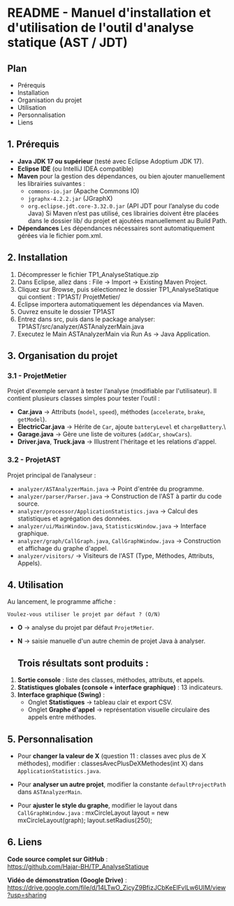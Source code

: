 # README - Manuel d'installation et d'utilisation de l'outil d'analyse statique (AST / JDT) 

## Plan 
- Prérequis
- Installation
- Organisation du projet
- Utilisation
- Personnalisation
- Liens
  
## 1. Prérequis

-   **Java JDK 17 ou supérieur** (testé avec Eclipse Adoptium JDK 17).
-   **Eclipse IDE** (ou IntelliJ IDEA compatible)
-   **Maven** pour la gestion des dépendances, ou bien ajouter
    manuellement les librairies suivantes :
    -   `commons-io.jar` (Apache Commons IO)
    -   `jgraphx-4.2.2.jar` (JGraphX)
    -   `org.eclipse.jdt.core-3.32.0.jar` (API JDT pour l’analyse du code Java)
    Si Maven n’est pas utilisé, ces librairies doivent être placées dans le dossier lib/ du projet et ajoutées manuellement au Build Path.
-   **Dépendances** Les dépendances nécessaires sont automatiquement gérées via le fichier pom.xml.

## 2. Installation

1.  Décompresser le fichier TP1_AnalyseStatique.zip
2.  Dans Eclipse, allez dans :
        File → Import → Existing Maven Project.
3.  Cliquez sur Browse, puis sélectionnez le dossier TP1_AnalyseStatique qui contient :
        TP1AST/
        ProjetMetier/
4.  Eclipse importera automatiquement les dépendances via Maven.
5.  Ouvrez ensuite le dossier TP1AST 
6.  Entrez dans src, puis dans le package analyser: 
        TP1AST/src/analyzer/ASTAnalyzerMain.java
7.  Executez le Main ASTAnalyzerMain via Run As → Java Application.

## 3. Organisation du projet

### 3.1 - ProjetMetier

Projet d'exemple servant à tester l’analyse (modifiable par
l'utilisateur).
Il contient plusieurs classes simples pour tester l'outil :
- **Car.java** → Attributs (`model`, `speed`), méthodes (`accelerate`,
`brake`, `getModel`).
- **ElectricCar.java** → Hérite de `Car`, ajoute `batteryLevel` et
`chargeBattery`.\
- **Garage.java** → Gère une liste de voitures (`addCar`, `showCars`).
- **Driver.java**, **Truck.java** → Illustrent l'héritage et les
relations d'appel.

### 3.2 - ProjetAST

Projet principal de l’analyseur :
- `analyzer/ASTAnalyzerMain.java` → Point d'entrée du programme.
- `analyzer/parser/Parser.java` → Construction de l'AST à partir du code
source.
- `analyzer/processor/ApplicationStatistics.java` → Calcul des
statistiques et agrégation des données.
- `analyzer/ui/MainWindow.java`, `StatisticsWindow.java` → Interface
graphique.
- `analyzer/graph/CallGraph.java`, `CallGraphWindow.java` → Construction
et affichage du graphe d'appel.
- `analyzer/visitors/` → Visiteurs de l'AST (Type, Méthodes, Attributs,
Appels).

## 4. Utilisation

Au lancement, le programme affiche :

    Voulez-vous utiliser le projet par défaut ? (O/N)
-   **O** → analyse du projet par défaut `ProjetMetier`.
-   **N** → saisie manuelle d'un autre chemin de projet Java à analyser.

    ## Trois résultats sont produits :

1.  **Sortie console** : liste des classes, méthodes, attributs, et appels.
2.  **Statistiques globales (console + interface graphique)** : 13 indicateurs.
3.  **Interface graphique (Swing)** :
    -   Onglet **Statistiques** → tableau clair et export CSV.
    -   Onglet **Graphe d'appel** → représentation visuelle circulaire
        des appels entre méthodes.

## 5. Personnalisation

-   Pour **changer la valeur de X** (question 11 : classes avec plus de
    X méthodes), modifier :
    classesAvecPlusDeXMethodes(int X) dans `ApplicationStatistics.java`.

-   Pour **analyser un autre projet**, modifier la constante
    `defaultProjectPath` dans `ASTAnalyzerMain`.

-   Pour **ajuster le style du graphe**, modifier le layout dans
    `CallGraphWindow.java` :
    mxCircleLayout layout = new mxCircleLayout(graph);
    layout.setRadius(250);
    
## 6. Liens 

**Code source complet sur GitHub** :  
  https://github.com/Hajar-BH/TP_AnalyseStatique

**Vidéo de démonstration (Google Drive)** :  
  https://drive.google.com/file/d/14LTwO_ZicyZ9BfizJCbKeElFvlLw6UIM/view?usp=sharing
